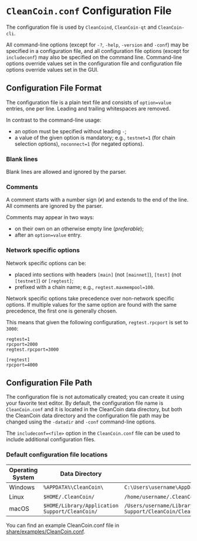 # `CleanCoin.conf` Configuration File

The configuration file is used by `CleanCoind`, `CleanCoin-qt` and `CleanCoin-cli`.

All command-line options (except for `-?`, `-help`, `-version` and `-conf`) may be specified in a configuration file, and all configuration file options (except for `includeconf`) may also be specified on the command line. Command-line options override values set in the configuration file and configuration file options override values set in the GUI.

## Configuration File Format

The configuration file is a plain text file and consists of `option=value` entries, one per line. Leading and trailing whitespaces are removed.

In contrast to the command-line usage:
- an option must be specified without leading `-`;
- a value of the given option is mandatory; e.g., `testnet=1` (for chain selection options), `noconnect=1` (for negated options).

### Blank lines

Blank lines are allowed and ignored by the parser.

### Comments

A comment starts with a number sign (`#`) and extends to the end of the line. All comments are ignored by the parser.

Comments may appear in two ways:
- on their own on an otherwise empty line (_preferable_);
- after an `option=value` entry.

### Network specific options

Network specific options can be:
- placed into sections with headers `[main]` (not `[mainnet]`), `[test]` (not `[testnet]`) or `[regtest]`;
- prefixed with a chain name; e.g., `regtest.maxmempool=100`.

Network specific options take precedence over non-network specific options.
If multiple values for the same option are found with the same precedence, the
first one is generally chosen.

This means that given the following configuration, `regtest.rpcport` is set to `3000`:

```
regtest=1
rpcport=2000
regtest.rpcport=3000

[regtest]
rpcport=4000
```

## Configuration File Path

The configuration file is not automatically created; you can create it using your favorite text editor. By default, the configuration file name is `CleanCoin.conf` and it is located in the CleanCoin data directory, but both the CleanCoin data directory and the configuration file path may be changed using the `-datadir` and `-conf` command-line options.

The `includeconf=<file>` option in the `CleanCoin.conf` file can be used to include additional configuration files.

### Default configuration file locations

Operating System | Data Directory | Example Path
-- | -- | --
Windows | `%APPDATA%\CleanCoin\` | `C:\Users\username\AppData\Roaming\CleanCoin\CleanCoin.conf`
Linux | `$HOME/.CleanCoin/` | `/home/username/.CleanCoin/CleanCoin.conf`
macOS | `$HOME/Library/Application Support/CleanCoin/` | `/Users/username/Library/Application Support/CleanCoin/CleanCoin.conf`

You can find an example CleanCoin.conf file in [share/examples/CleanCoin.conf](../share/examples/CleanCoin.conf).

